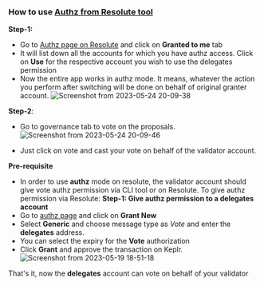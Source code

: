 ### How to use [Authz from Resolute tool](https://resolute.vitwit.com/)

**Step-1:**
- Go to [Authz page on Resolute](https://resolute.vitwit.com/authz)  and click on **Granted to me** tab
- It will list down all the accounts for which you have authz access. Click on **Use** for the respective account you wish to use the delegates permission
- Now the entire app works in authz mode. It means, whatever the action you perform after switching will be done on behalf of original granter account.
![Screenshot from 2023-05-24 20-09-38](https://github.com/vitwit/resolute/assets/3479820/d173df35-97a4-4b75-8de0-096ed4ef65f3)


**Step-2**:
- Go to governance tab to vote on the proposals.
![Screenshot from 2023-05-24 20-09-46](https://github.com/vitwit/resolute/assets/3479820/0c371e2c-2fef-4ff9-ad90-2811a2ca581d)

 - Just click on vote and cast your vote on behalf of the validator account.

**Pre-requisite**
- In order to use **authz** mode on resolute, the validator account should give vote authz permission via CLI tool or on Resolute. To give authz permission via Resolute:
**Step-1: Give authz permission to a delegates account**
- Go to [authz page](https://resolute.vitwit.com/authz) and click on **Grant New**
- Select **Generic** and choose message type as *Vote* and enter the **delegates** address.
- You can select the expiry for the **Vote** authorization
- Click **Grant** and approve the transaction on Keplr.
![Screenshot from 2023-05-19 18-51-18](https://github.com/vitwit/resolute/assets/3479820/916b9409-2bc7-48e9-b686-6682fd7dbdde)


That's it, now the **delegates** account can vote on behalf of your validator
